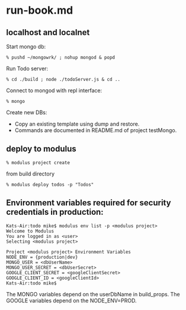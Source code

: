 # run-book.md

## localhost and localnet 
Start mongo db:
```
% pushd ~/mongowrk/ ; nohup mongod & popd
```

Run Todo server:
```
% cd ./build ; node ./todoServer.js & cd ..
```

Connect to mongod with repl interface:
```
% mongo
```
Create new DBs:
- Copy an existing template using dump and restore.
- Commands are documented in README.md of project testMongo.

## deploy to modulus
```
% modulus project create
```

from build directory
```
% modulus deploy todos -p "Todos"
```

## Environment variables required for security credentials in production:
```
Kats-Air:todo mike$ modulus env list -p <modulus project>
Welcome to Modulus
You are logged in as <user>
Selecting <modulus project>

Project <modulus project> Environment Variables
NODE_ENV = {production|dev}
MONGO_USER = <dbUserName>
MONGO_USER_SECRET = <dbUserSecret>
GOOGLE_CLIENT_SECRET = <googleClientSecret>
GOOGLE_CLIENT_ID = <googleClientId>
Kats-Air:todo mike$
```
The MONGO variables depend on the userDbName in build_props.
The GOOGLE variables depend on the NODE_ENV=PROD.

